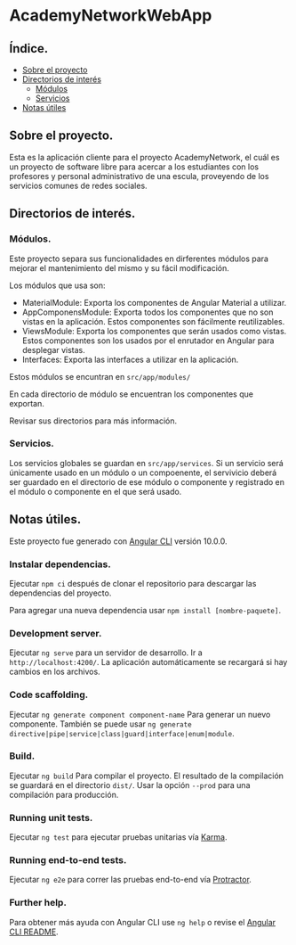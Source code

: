 # AcademyNetworkWebApp

## Índice.

* [Sobre el proyecto](#Sobre-el-proyecto)
* [Directorios de interés](#Directorios-de-interés)
  * [Módulos](#Módulos)
  * [Servicios](#Servicios)
* [Notas útiles](#Notas-útiles)

## Sobre el proyecto.

Esta es la aplicación cliente para el proyecto AcademyNetwork, el cuál es un proyecto de software libre para acercar a los
estudiantes con los profesores y personal administrativo de una escula, proveyendo de los servicios comunes de redes sociales.

## Directorios de interés.

### Módulos.
Este proyecto separa sus funcionalidades en dirferentes módulos para mejorar el mantenimiento del mismo y su fácil modificación.

Los módulos que usa son:

* MaterialModule: Exporta los componentes de Angular Material a utilizar.
* AppComponensModule: Exporta todos los componentes que no son vistas en la aplicación. Estos componentes son fácilmente reutilizables.
* ViewsModule: Exporta los componentes que serán usados como vistas. Estos componentes son los usados por el enrutador en Angular para desplegar vistas.
* Interfaces: Exporta las interfaces a utilizar en la aplicación.

Estos módulos se encuntran en `src/app/modules/`

En cada directorio de módulo se encuentran los componentes que exportan.

Revisar sus directorios para más información.

### Servicios.

Los servicios globales se guardan en `src/app/services`. Si un servicio será únicamente usado en un módulo o un compoenente, el servivicio deberá ser
guardado en el directorio de ese módulo o componente y registrado en el módulo o componente en el que será usado.

## Notas útiles.

Este proyecto fue generado con [Angular CLI](https://github.com/angular/angular-cli) versión 10.0.0.

### Instalar dependencias.

Ejecutar `npm ci` después de clonar el repositorio para descargar las dependencias del proyecto.

Para agregar una nueva dependencia usar `npm install [nombre-paquete]`.

### Development server.

Ejecutar `ng serve` para un servidor de desarrollo. Ir a `http://localhost:4200/`. La aplicación automáticamente se recargará si hay cambios en los archivos.

### Code scaffolding.

Ejecutar `ng generate component component-name` Para generar un nuevo componente. También se puede usar `ng generate directive|pipe|service|class|guard|interface|enum|module`.

### Build.

Ejecutar `ng build` Para compilar el proyecto. El resultado de la compilación se guardará en el directorio `dist/`. Usar la opción `--prod` para una compilación para producción.

### Running unit tests.

Ejecutar `ng test` para ejecutar pruebas unitarias vía [Karma](https://karma-runner.github.io).

### Running end-to-end tests.

Ejecutar `ng e2e` para correr las pruebas end-to-end vía [Protractor](http://www.protractortest.org/).

### Further help.

Para obtener más ayuda con Angular CLI use `ng help` o revise el [Angular CLI README](https://github.com/angular/angular-cli/blob/master/README.md).
